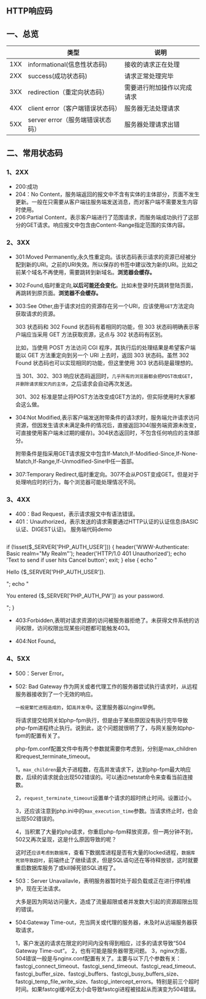 ## HTTP响应码

## 一、总览
|  | 类型 |说明|
| --- | --- |--- |
| 1XX | informational(信息性状态码)|接收的请求正在处理|
| 2XX | success(成功状态码) |请求正常处理完毕|
| 3XX| redirection（重定向状态码） |需要进行附加操作以完成请求|
|4XX| client error（客户端错误状态码） |服务器无法处理请求|
| 5XX |  server error（服务端错误状态码）|服务器处理请求出错|

## 二、常用状态码

### 1、2XX
* 200:成功
* 204：No Content，服务端返回的报文中不含有实体的主体部分，页面不发生更新。一般在只需要从客户端往服务端发送消息，而对客户端不需要发生内容时使用。
* 206:Partial Content，表示客户端进行了范围请求，而服务端成功执行了这部分的GET请求。响应报文中包含由Content-Range指定范围的实体内容。

### 2、3XX

* 301:Moved Permanently,永久性重定向。该状态码表示请求的资源已经被分配到新的URI。之前的URI失效。所以保存的书签中建议改为新的URI。比如之前某个域名不再使用，需要跳转到新域名。**浏览器会缓存。**
* 302:Found,临时重定向,**以后可能还会变化**。比如未登录时先跳转登陆页面，再跳转到原页面。**浏览器不会缓存。**
* 303:See Other,由于请求对应的资源存在另一个URI，应该使用`GET`方法定向获取请求的资源。

    303 状态码和 302 Found 状态码有着相同的功能，但 303 状态码明确表示客户端应当采用 GET 方法获取资源，这点与 302 状态码有区别。
    
    比如，当使用 POST 方法访问 CGI 程序，其执行后的处理结果是希望客户端能以 GET 方法重定向到另一个 URI 上去时，返回 303 状态码。虽然 302 Found 状态码也可以实现相同的功能，但这里使用 303 状态码是最理想的。

    当 301、302、303 响应状态码返回时，`几乎所有的浏览器都会把POST改成GET`，`并删除请求报文内的主体`，之后请求会自动再次发送。
    
    301、302 标准是禁止将POST方法改变成GET方法的，但实际使用时大家都会这么做。

* 304:Not Modified,表示客户端发送附带条件的请3求时，服务端允许请求访问资源，但因发生请求未满足条件的情况后，直接返回304(服务端资源未改变，可直接使用客户端未过期的缓存)。304状态返回时，不包含任何响应的主体部分。

    附带条件是指采用GET请求报文中包含If-Match,If-Modified-Since,If-None-Match,If-Range,If-Unmodified-Sine中任一首部。
    
* 307:Temporary Redirect,临时重定向。307不会从POST变成GET。但是对于处理响应时的行为，每个浏览器可能处理情况不同。

### 3、4XX
* 400：Bad Request，表示请求报文中有语法错误。
* 401：Unauthorized，表示发送的请求需要通过HTTP认证的认证信息(BASIC认证、DIGEST认证)。
服务端代码demo
    ```php
if (!isset($_SERVER['PHP_AUTH_USER'])) {
    header('WWW-Authenticate: Basic realm="My Realm"');
    header('HTTP/1.0 401 Unauthorized');
    echo 'Text to send if user hits Cancel button';
    exit;
} else {
    echo "<p>Hello {$_SERVER['PHP_AUTH_USER']}.</p>";
    echo "<p>You entered {$_SERVER['PHP_AUTH_PW']} as your password.</p>";
}
* 403:Forbidden,表明对请求资源的访问被服务器拒绝了。未获得文件系统的访问权限，访问权限出现某些问题都可能触发403。

* 404:Not Found。

### 4、5XX
* 500：Server Error。
* 502: Bad Gateway	作为网关或者代理工作的服务器尝试执行请求时，从远程服务器接收到了一个无效的响应。

    `一般是繁忙进程造成的`，如`高并发`中。这里服务器以nginx举例。
    
    将请求提交给网关如php-fpm执行，但是由于某些原因没有执行完毕导致php-fpm进程终止执行。说到此，这个问题就很明了了，与网关服务如php-fpm的配置有关了。

    php-fpm.conf配置文件中有两个参数就需要你考虑到，分别是max_children和request_terminate_timeout。

    1，`max_children`最大子进程数，在高并发请求下，达到php-fpm最大响应数，后续的请求就会出现502错误的。可以通过netstat命令来查看当前连接数。

    2，`request_terminate_timeout`设置单个请求的超时终止时间。设置过小。
    
    3，还应该注意到php.ini中的`max_execution_time`参数。当请求终止时，也会出现502错误的。

    4，当积累了大量的php请求，你重启php-fpm释放资源，但一两分钟不到，502又再次呈现，这是什么原因导致的呢？ 
    
    这时还`应该考虑到数据库`，查看下数据库进程是否有大量的locked进程，`数据库死锁导致超时`，前端终止了继续请求，但是SQL语句还在等待释放锁，这时就要重启数据库服务了或kill掉死锁SQL进程了。
    
* 503：Server Unavailavle，表明服务器暂时处于超负载或正在进行停机维护，现在无法请求。

    大多是因为网站访问量大，造成了流量超限或者并发数大引起的资源超限出现的错误。
    
* 504:Gateway Time-out，充当网关或代理的服务器，未及时从远端服务器获取请求，

    1，客户发送的请求在限定的时间内没有得到相应，过多的请求导致“504 Gateway Time-out”。
    2，也有可能是服务器带宽问题。
    3，nginx方面，504错误一般是与nginx.conf配置有关了。主要与以下几个参数有关：fastcgi_connect_timeout、fastcgi_send_timeout、fastcgi_read_timeout、fastcgi_buffer_size、fastcgi_buffers、fastcgi_busy_buffers_size、fastcgi_temp_file_write_size、fastcgi_intercept_errors。特别是前三个超时时间。如果fastcgi缓冲区太小会导致fastcgi进程被挂起从而演变为504错误。
